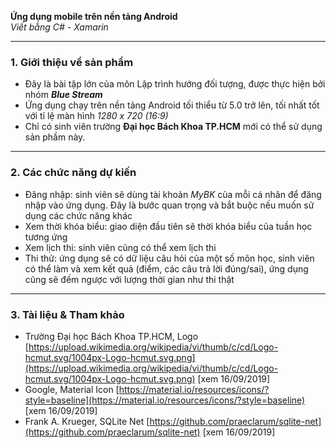 **Ứng dụng mobile trên nền tảng Android** \
*Viết bằng C# - Xamarin*
***
### 1. Giới thiệu về sản phẩm
* Đây là bài tập lớn của môn Lập trình hướng đối tượng, được thực hiện bởi nhóm ***Blue Stream***
* 	Ứng dụng chạy trên nền tảng Android tối thiểu từ 5.0 trở lên, tối nhất tốt với tỉ lệ màn hình *1280 x 720 (16:9)*
* Chỉ có sinh viên trường **Đại học Bách Khoa TP.HCM** mới có thể sử dụng sản phầm này.
****
### 2. Các chức năng dự kiến
*	Đăng nhập: sinh viên sẽ dùng tài khoản *MyBK* của mỗi cá nhân để đăng nhập vào ứng dụng. Đây là bước quan trọng và bắt buộc nếu muốn sử dụng các chức năng khác
*	Xem thời khóa biểu: giao diện đầu tiên sẽ thời khóa biểu của tuần học tương ứng
*	Xem lịch thi: sinh viên cũng có thể xem lịch thi
*	Thi thử: ứng dụng sẽ có dữ liệu câu hỏi của một số môn học, sinh viên có thể làm và xem kết quả (điểm, các câu trả lời đúng/sai), ứng dụng cũng sẽ đếm ngược với lượng thời gian như thi thật
***
### 3.  Tài liệu & Tham khảo
* Trường Đại học Bách Khoa TP.HCM, Logo [https://upload.wikimedia.org/wikipedia/vi/thumb/c/cd/Logo-hcmut.svg/1004px-Logo-hcmut.svg.png](https://upload.wikimedia.org/wikipedia/vi/thumb/c/cd/Logo-hcmut.svg/1004px-Logo-hcmut.svg.png)  [xem 16/09/2019]
* Google, Material Icon [https://material.io/resources/icons/?style=baseline](https://material.io/resources/icons/?style=baseline)  [xem 16/09/2019]
*  Frank A. Krueger, SQLite Net [https://github.com/praeclarum/sqlite-net](https://github.com/praeclarum/sqlite-net)  [xem 16/09/2019]



